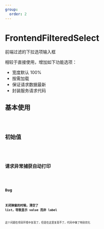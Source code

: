 ```yaml
---
group:
  order: 2
---
```


# FrontendFilteredSelect

前端过滤的下拉选项输入框

相较于直接使用，增加如下功能选项：

- 宽度默认 100%
- 按需加载
- 保证请求数据最新
- 封装服务请求代码

## 基本使用

<code src="./demos/basic" />

## 初始值

<code src="./demos/initialList" />

## 请求异常捕获自动打印

<code src="./demos/error-message" />

## Bug

### 关闭弹窗的时候，清空了 list，导致显示 value 而非 label

这个问题在项目环境中复现了，但是在这里复现不了，代码中做了特别优化
